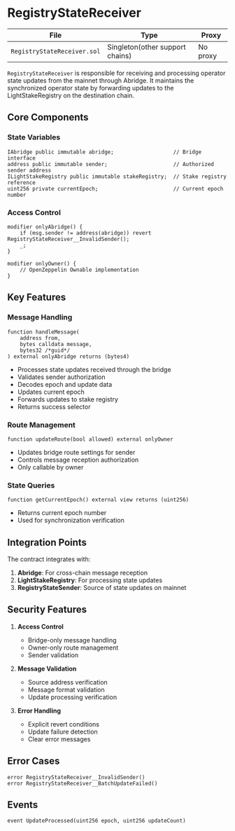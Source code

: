 # RegistryStateReceiver

| File | Type | Proxy |
| -------- | -------- | -------- |
| `RegistryStateReceiver.sol` | Singleton(other support chains) | No proxy |

`RegistryStateReceiver` is responsible for receiving and processing operator state updates from the mainnet through Abridge. It maintains the synchronized operator state by forwarding updates to the LightStakeRegistry on the destination chain.

## Core Components

### State Variables
```solidity
IAbridge public immutable abridge;                   // Bridge interface
address public immutable sender;                     // Authorized sender address
ILightStakeRegistry public immutable stakeRegistry;  // Stake registry reference
uint256 private currentEpoch;                        // Current epoch number
```

### Access Control
```solidity
modifier onlyAbridge() {
    if (msg.sender != address(abridge)) revert RegistryStateReceiver__InvalidSender();
    _;
}

modifier onlyOwner() {
    // OpenZeppelin Ownable implementation
}
```

## Key Features

### Message Handling
```solidity
function handleMessage(
    address from,
    bytes calldata message,
    bytes32 /*guid*/
) external onlyAbridge returns (bytes4)
```
- Processes state updates received through the bridge
- Validates sender authorization
- Decodes epoch and update data
- Updates current epoch
- Forwards updates to stake registry
- Returns success selector

### Route Management
```solidity
function updateRoute(bool allowed) external onlyOwner
```
- Updates bridge route settings for sender
- Controls message reception authorization
- Only callable by owner

### State Queries
```solidity
function getCurrentEpoch() external view returns (uint256)
```
- Returns current epoch number
- Used for synchronization verification

## Integration Points

The contract integrates with:
1. **Abridge**: For cross-chain message reception
2. **LightStakeRegistry**: For processing state updates
3. **RegistryStateSender**: Source of state updates on mainnet

## Security Features

1. **Access Control**
   - Bridge-only message handling
   - Owner-only route management
   - Sender validation

2. **Message Validation**
   - Source address verification
   - Message format validation
   - Update processing verification

3. **Error Handling**
   - Explicit revert conditions
   - Update failure detection
   - Clear error messages

## Error Cases
```solidity
error RegistryStateReceiver__InvalidSender()
error RegistryStateReceiver__BatchUpdateFailed()
```

## Events
```solidity
event UpdateProcessed(uint256 epoch, uint256 updateCount)
```

